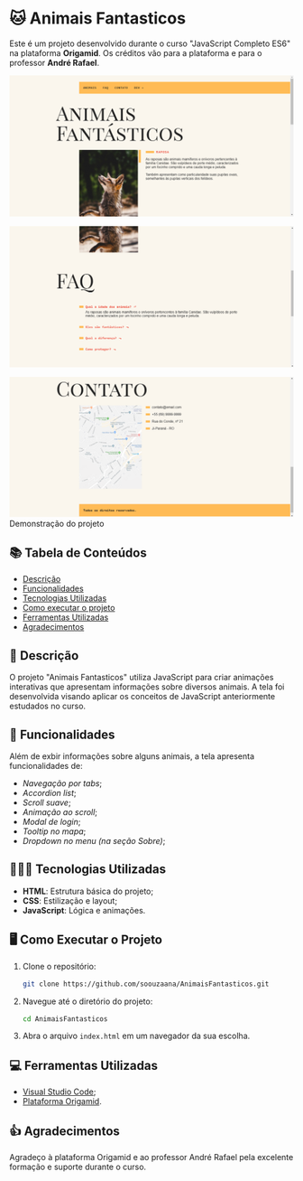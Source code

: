 # 🐱 Animais Fantasticos

Este é um projeto desenvolvido durante o curso "JavaScript Completo ES6" na plataforma **Origamid**. Os créditos vão para a plataforma e para o professor **André Rafael**.

<p><img src="img/AnimaisFantasticosTela.png"><br>
<p><img src="img/AnimaisFantasticosTela2.png"><br>
<p><img src="img/AnimaisFantasticosTela3.png"><br>
Demonstração do projeto

## 📚 Tabela de Conteúdos

- [Descrição](#descrição)
- [Funcionalidades](#funcionalidades)
- [Tecnologias Utilizadas](#tecnologias-utilizadas)
- [Como executar o projeto](#como-executar-o-projeto)
- [Ferramentas Utilizadas](#ferramentas-utilizadas)
- [Agradecimentos](#agradecimentos)

## 📄 Descrição

O projeto "Animais Fantasticos" utiliza JavaScript para criar animações interativas que apresentam informações sobre diversos animais. A tela foi desenvolvida visando aplicar os conceitos de JavaScript anteriormente estudados no curso.

## 📱 Funcionalidades

Além de exbir informações sobre alguns animais, a tela apresenta funcionalidades de:
- _Navegação por tabs_;
- _Accordion list_;
- _Scroll suave_;
- _Animação ao scroll_;
- _Modal de login_;
- _Tooltip no mapa_;
- _Dropdown no menu (na seção Sobre)_;

## 👩🏻‍💻 Tecnologias Utilizadas

- **HTML**: Estrutura básica do projeto;
- **CSS**: Estilização e layout;
- **JavaScript**: Lógica e animações.

## 🖥️ Como Executar o Projeto

1. Clone o repositório:
   ```bash
   git clone https://github.com/soouzaana/AnimaisFantasticos.git
   ```
2. Navegue até o diretório do projeto:
   ```bash
   cd AnimaisFantasticos
   ```
3. Abra o arquivo `index.html` em um navegador da sua escolha.

## 💻 Ferramentas Utilizadas

- [Visual Studio Code](https://code.visualstudio.com/);
- [Plataforma Origamid](https://www.origamid.com/).

## 👍 Agradecimentos

Agradeço à plataforma Origamid e ao professor André Rafael pela excelente formação e suporte durante o curso.
